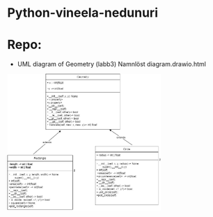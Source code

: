 # Python-vineela-nedunuri

# Repo:
- UML diagram of Geometry (labb3)
Namnlöst diagram.drawio.html

<img src="assets/uml.png" alt="UML Image" width="70%" height="50%" />
